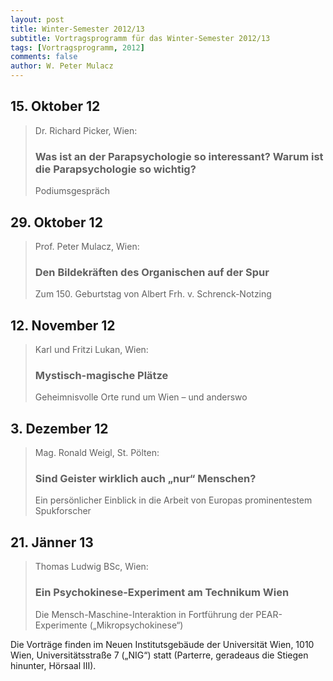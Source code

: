 ```yaml
---
layout: post
title: Winter-Semester 2012/13
subtitle: Vortragsprogramm für das Winter-Semester 2012/13
tags: [Vortragsprogramm, 2012]
comments: false
author: W. Peter Mulacz
---
```


## 15. Oktober 12
> Dr. Richard Picker, Wien:
> ### Was ist an der Parapsychologie so interessant? Warum ist die Parapsychologie so wichtig?
> Podiumsgespräch


## 29. Oktober 12
> Prof. Peter Mulacz, Wien:
> ### Den Bildekräften des Organischen auf der Spur
> Zum 150. Geburtstag von Albert Frh. v. Schrenck-Notzing


## 12. November 12
> Karl und Fritzi Lukan, Wien:
> ### Mystisch-magische Plätze
> Geheimnisvolle Orte rund um Wien – und anderswo


## 3. Dezember 12
> Mag. Ronald Weigl, St. Pölten:
> ### Sind Geister wirklich auch „nur“ Menschen?
> Ein persönlicher Einblick in die Arbeit von Europas prominentestem Spukforscher


## 21. Jänner 13
> Thomas Ludwig BSc, Wien:
> ### Ein Psychokinese-Experiment am Technikum Wien
> Die Mensch-Maschine-Interaktion in Fortführung der PEAR-Experimente („Mikropsychokinese“)




Die Vorträge finden im Neuen Institutsgebäude der Universität Wien,   1010 Wien,   Universitätsstraße 7 („NIG“) statt  (Parterre, geradeaus die Stiegen hinunter, Hörsaal III).

